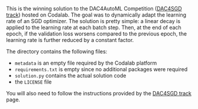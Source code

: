 This is the winning solution to the DAC4AutoML Competition ([DAC4SGD track](https://github.com/automl/DAC4SGD)) hosted on Codalab. The goal was to dynamically adapt the learning rate of an SGD optimizer. The solution is pretty simple: a linear decay is applied to the learning rate at each batch step. Then, at the end of each epoch, if the validation loss worsens compared to the previous epoch, the learning rate is further reduced by a constant factor.

The directory contains the following files:
- `metadata` is an empty file required by the Codalab platform
- `requirements.txt` is empty since no additional packages were required
- `solution.py` contains the actual solution code
- the `LICENSE` file

You will also need to follow the instructions provided by the [DAC4SGD track](https://github.com/automl/DAC4SGD) page.
